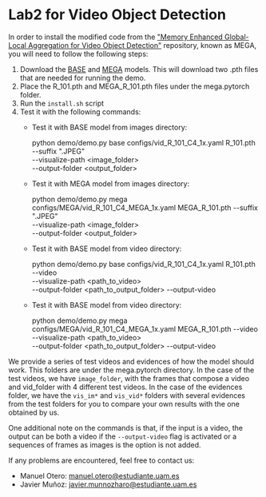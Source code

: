 # Lab2 for Video Object Detection

In order to install the modified code from the ["Memory Enhanced Global-Local Aggregation for Video Object Detection"](https://arxiv.org/abs/2003.12063) repository, known as MEGA, you will need to follow the following steps:

1. Download the [BASE](https://drive.google.com/file/d/1W17f9GC60rHU47lUeOEfU--Ra-LTw3Tq/view?usp=sharing) and [MEGA](https://drive.google.com/file/d/1ZnAdFafF1vW9Lnpw-RPF1AD_csw61lBY/view?usp=sharing) models. This will download two .pth files that are needed for running the demo.
2. Place the R_101.pth and MEGA_R_101.pth files under the mega.pytorch folder.
3. Run the `install.sh` script
4. Test it with the following commands:
    * Test it with BASE model from images directory:
    
        python demo/demo.py base configs/vid_R_101_C4_1x.yaml R_101.pth --suffix ".JPEG"\
            --visualize-path <image_folder> \
            --output-folder <output_folder>

    * Test it with MEGA model from images directory:

        python demo/demo.py mega configs/MEGA/vid_R_101_C4_MEGA_1x.yaml MEGA_R_101.pth --suffix ".JPEG"\
            --visualize-path <image_folder> \
            --output-folder <output_folder>

    * Test it with BASE model from video directory:
    
        python demo/demo.py base configs/vid_R_101_C4_1x.yaml R_101.pth  --video\
            --visualize-path <path_to_video> \
            --output-folder <path_to_output_folder> --output-video

    * Test it with BASE model from video directory:
    
        python demo/demo.py mega configs/MEGA/vid_R_101_C4_MEGA_1x.yaml MEGA_R_101.pth  --video\
            --visualize-path <path_to_video> \
            --output-folder <path_to_output_folder> --output-video

We provide a series of test videos and evidences of how the model should work. This folders are under the mega.pytorch directory. In the case of the test videos, we have `image_folder`, with the frames that compose a video and vid_folder with 4 different test videos. In the case of the evidences folder, we have the `vis_im*` and `vis_vid*` folders with several evidences from the test folders for you to compare your own results with the one obtained by us.

One additional note on the commands is that, if the input is a video, the output can be both a video if the `--output-video` flag is activated or a sequences of frames as images is the option is not added.

If any problems are encountered, feel free to contact us:

* Manuel Otero: manuel.otero@estudiante.uam.es
* Javier Muñoz: javier.munnozharo@estudiante.uam.es

    
